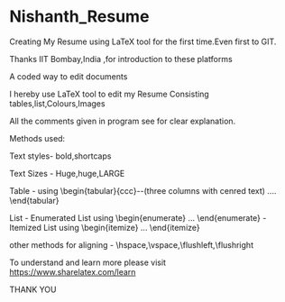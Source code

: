 # Nishanth_Resume

Creating My Resume using LaTeX tool for the first time.Even first to GIT.

Thanks IIT Bombay,India ,for introduction to these platforms

A coded way to edit documents

I hereby use LaTeX tool to edit my Resume Consisting tables,list,Colours,Images

All the comments given in program see for clear explanation.

Methods used:
  
  Text styles- bold,shortcaps
  
  Text Sizes - Huge,huge,LARGE
  
  Table      - using \begin{tabular}{ccc}--(three columns with cenred text)
                      ....
                      \end{tabular}
  
  List       - Enumerated List using \begin{enumerate}
                                      ...
                                      \end{enumerate}
             - Itemized List using \begin{itemize}
                                      ...
                                      \end{itemize}
  
  other methods for aligning - \hspace,\vspace,\flushleft,\flushright

To understand and learn more please visit https://www.sharelatex.com/learn

THANK YOU
